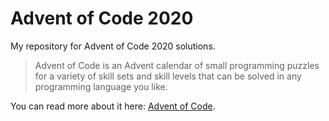 # Advent of Code 2020

My repository for Advent of Code 2020 solutions.

> Advent of Code is an Advent calendar of small programming puzzles for a variety of skill sets and skill levels that can be solved in any programming language you like.

You can read more about it here: [Advent of Code](https://adventofcode.com/2020/about).